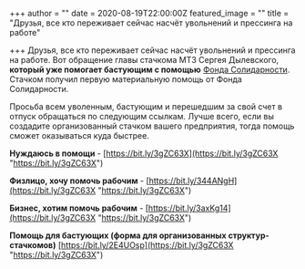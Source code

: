 +++
author = ""
date = 2020-08-19T22:00:00Z
featured_image = ""
title = "Друзья, все кто переживает сейчас насчёт увольнений и прессинга на работе"

+++
Друзья, все кто переживает сейчас насчёт увольнений и прессинга на работе. Вот обращение главы стачкома МТЗ Сергея Дылевского, **который уже помогает бастующим с помощью** [Фонда Солидарности](https://t.me/bysol). Стачком получил первую материальную помощь от Фонда Солидарности.

Просьба всем уволенным, бастующим и перешедшим за свой счет в отпуск обращаться по следующим ссылкам. Лучше всего, если вы создадите организованный стачком вашего предприятия, тогда помощь сможет оказываться куда быстрее.

**Нуждаюсь в помощи** - [https://bit.ly/3gZC63X](https://bit.ly/3gZC63X "https://bit.ly/3gZC63X")

**Физлицо, хочу помочь рабочим** - [https://bit.ly/344ANgH](https://bit.ly/3gZC63X "https://bit.ly/3gZC63X")

**Бизнес, хотим помочь рабочим** - [https://bit.ly/3axKg14](https://bit.ly/3gZC63X "https://bit.ly/3gZC63X")

**Помощь для бастующих (форма для организованных структур-стачкомов)** [https://bit.ly/2E4UOsp](https://bit.ly/3gZC63X "https://bit.ly/3gZC63X")